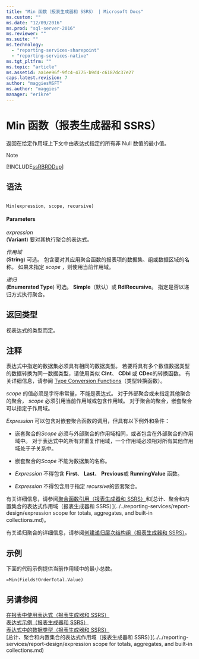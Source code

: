 ```yaml
---
title: "Min 函数（报表生成器和 SSRS） | Microsoft Docs"
ms.custom: ""
ms.date: "12/09/2016"
ms.prod: "sql-server-2016"
ms.reviewer: ""
ms.suite: ""
ms.technology: 
  - "reporting-services-sharepoint"
  - "reporting-services-native"
ms.tgt_pltfrm: ""
ms.topic: "article"
ms.assetid: aa1ee96f-9fc4-4775-b9d4-c6187dc37e27
caps.latest.revision: 7
author: "maggiesMSFT"
ms.author: "maggies"
manager: "erikre"
---
```

# Min 函数（报表生成器和 SSRS）
  返回在给定作用域上下文中由表达式指定的所有非 Null 数值的最小值。  
  
> [!NOTE]  
>  [!INCLUDE[ssRBRDDup](../../includes/ssrbrddup-md.md)]  
  
## 语法  
  
```  
  
Min(expression, scope, recursive)  
```  
  
#### Parameters  
 *expression*  
 (**Variant**) 要对其执行聚合的表达式。  
  
 *作用域*  
 (**String**) 可选。 包含要对其应用聚合函数的报表项的数据集、组或数据区域的名称。 如果未指定 *scope* ，则使用当前作用域。  
  
 *递归*  
 (**Enumerated Type**) 可选。 **Simple**（默认）或 **RdlRecursive**。 指定是否以递归方式执行聚合。  
  
## 返回类型  
 视表达式的类型而定。  
  
## 注释  
 表达式中指定的数据集必须具有相同的数据类型。 若要将具有多个数值数据类型的数据转换为同一数据类型，请使用类似 **CInt**、 **CDbl** 或 **CDec**的转换函数。 有关详细信息，请参阅 [Type Conversion Functions](http://go.microsoft.com/fwlink/?LinkId=96142)（类型转换函数）。  
  
 *scope* 的值必须是字符串常量，不能是表达式。 对于外部聚合或未指定其他聚合的聚合， *scope* 必须引用当前作用域或包含作用域。 对于聚合的聚合，嵌套聚合可以指定子作用域。  
  
 *Expression* 可以包含对嵌套聚合函数的调用，但具有以下例外和条件：  
  
-   嵌套聚合的*Scope* 必须与外部聚合的作用域相同，或者包含在外部聚合的作用域中。 对于表达式中的所有非重复作用域，一个作用域必须相对所有其他作用域处于子关系中。  
  
-   嵌套聚合的*Scope* 不能为数据集的名称。  
  
-   *Expression* 不得包含 **First**、 **Last**、 **Previous**或 **RunningValue** 函数。  
  
-   *Expression* 不得包含用于指定 *recursive*的嵌套聚合。  
  
 有关详细信息，请参阅[聚合函数引用（报表生成器和 SSRS）](../../reporting-services/report-design/aggregate-functions-reference-report-builder-and-ssrs.md)和[总计、聚合和内置集合的表达式作用域（报表生成器和 SSRS）](../../reporting-services/report-design/expression scope for totals, aggregates, and built-in collections.md)。  
  
 有关递归聚合的详细信息，请参阅[创建递归层次结构组（报表生成器和 SSRS）](../../reporting-services/report-design/creating-recursive-hierarchy-groups-report-builder-and-ssrs.md)。  
  
## 示例  
 下面的代码示例提供当前作用域中的最小总数。  
  
```  
=Min(Fields!OrderTotal.Value)  
```  
  
## 另请参阅  
 [在报表中使用表达式（报表生成器和 SSRS）](../../reporting-services/report-design/expression-uses-in-reports-report-builder-and-ssrs.md)   
 [表达式示例（报表生成器和 SSRS）](../../reporting-services/report-design/expression-examples-report-builder-and-ssrs.md)   
 [表达式中的数据类型（报表生成器和 SSRS）](../../reporting-services/report-design/data-types-in-expressions-report-builder-and-ssrs.md)   
 [总计、聚合和内置集合的表达式作用域（报表生成器和 SSRS）](../../reporting-services/report-design/expression scope for totals, aggregates, and built-in collections.md)  
  
  